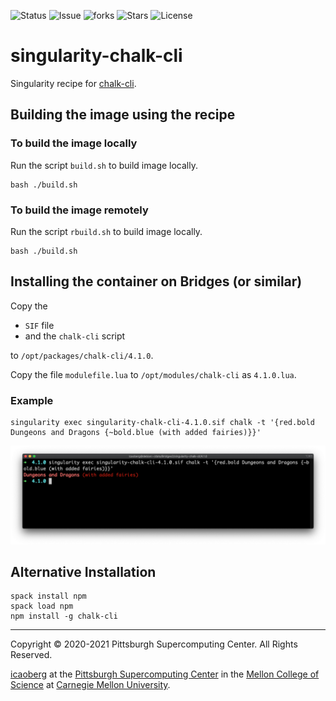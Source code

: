 ![Status](https://github.com/icaoberg/singularity-chalk-cli/actions/workflows/main.yml/badge.svg)
![Issue](https://img.shields.io/github/issues/icaoberg/singularity-chalk-cli)
![forks](https://img.shields.io/github/forks/icaoberg/singularity-chalk-cli)
![Stars](https://img.shields.io/github/stars/icaoberg/singularity-chalk-cli)
![License](https://img.shields.io/github/license/icaoberg/singularity-chalk-cli)

# singularity-chalk-cli
Singularity recipe for [chalk-cli](https://github.com/chalk/chalk-cli).

## Building the image using the recipe

### To build the image locally
Run the script `build.sh` to build image locally.

```
bash ./build.sh
```

### To build the image remotely
Run the script `rbuild.sh` to build image locally.

```
bash ./build.sh
```

## Installing the container on Bridges (or similar)
Copy the

* `SIF` file
* and the `chalk-cli` script

to `/opt/packages/chalk-cli/4.1.0`.

Copy the file `modulefile.lua` to `/opt/modules/chalk-cli` as `4.1.0.lua`.

### Example
```
singularity exec singularity-chalk-cli-4.1.0.sif chalk -t '{red.bold Dungeons and Dragons {~bold.blue (with added fairies)}}'
```

![Screenshot](images/screenshot.png)

## Alternative Installation
```
spack install npm
spack load npm
npm install -g chalk-cli
```

---
Copyright © 2020-2021 Pittsburgh Supercomputing Center. All Rights Reserved.

[icaoberg](http://www.andrew.cmu.edu/~icaoberg) at the [Pittsburgh Supercomputing Center](http://www.psc.edu) in the [Mellon College of Science](https://www.cmu.edu/mcs/) at [Carnegie Mellon University](http://www.cmu.edu).
